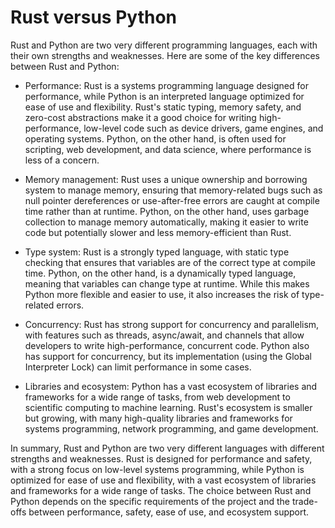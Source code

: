 # Rust versus Python

Rust and Python are two very different programming languages, each with their own strengths and weaknesses. Here are some of the key differences between Rust and Python:

* Performance: Rust is a systems programming language designed for performance, while Python is an interpreted language optimized for ease of use and flexibility. Rust's static typing, memory safety, and zero-cost abstractions make it a good choice for writing high-performance, low-level code such as device drivers, game engines, and operating systems. Python, on the other hand, is often used for scripting, web development, and data science, where performance is less of a concern.

* Memory management: Rust uses a unique ownership and borrowing system to manage memory, ensuring that memory-related bugs such as null pointer dereferences or use-after-free errors are caught at compile time rather than at runtime. Python, on the other hand, uses garbage collection to manage memory automatically, making it easier to write code but potentially slower and less memory-efficient than Rust.

* Type system: Rust is a strongly typed language, with static type checking that ensures that variables are of the correct type at compile time. Python, on the other hand, is a dynamically typed language, meaning that variables can change type at runtime. While this makes Python more flexible and easier to use, it also increases the risk of type-related errors.

* Concurrency: Rust has strong support for concurrency and parallelism, with features such as threads, async/await, and channels that allow developers to write high-performance, concurrent code. Python also has support for concurrency, but its implementation (using the Global Interpreter Lock) can limit performance in some cases.

* Libraries and ecosystem: Python has a vast ecosystem of libraries and frameworks for a wide range of tasks, from web development to scientific computing to machine learning. Rust's ecosystem is smaller but growing, with many high-quality libraries and frameworks for systems programming, network programming, and game development.

In summary, Rust and Python are two very different languages with different strengths and weaknesses. Rust is designed for performance and safety, with a strong focus on low-level systems programming, while Python is optimized for ease of use and flexibility, with a vast ecosystem of libraries and frameworks for a wide range of tasks. The choice between Rust and Python depends on the specific requirements of the project and the trade-offs between performance, safety, ease of use, and ecosystem support.
